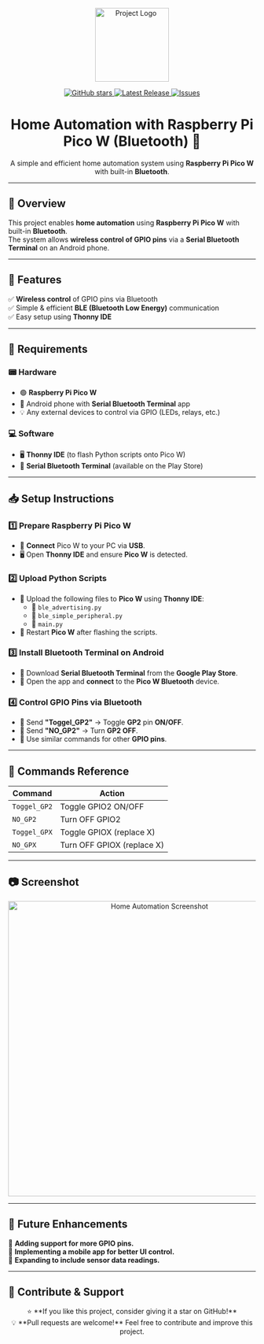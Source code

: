 <p align="center">
  <a href="https://github.com/Husnian149/PicoW-HomeControl/blob/main/pico-w.png" target="_blank">
    <img src="https://your-image-url.com/logo.png" alt="Project Logo" width="150"/>
  </a>
</p>

<p align="center">
  <a href="https://github.com/your-username/your-repository/stargazers" target="_blank">
    <img alt="GitHub stars" src="https://img.shields.io/github/stars/your-username/your-repository?style=flat-square" />
  </a>
  <a href="https://github.com/your-username/your-repository/releases" target="_blank">
    <img alt="Latest Release" src="https://img.shields.io/github/v/release/your-username/your-repository?style=flat-square" />
  </a>
  <a href="https://github.com/your-username/your-repository/issues" target="_blank">
    <img alt="Issues" src="https://img.shields.io/github/issues/your-username/your-repository?style=flat-square" />
  </a>
</p>

<h1 align="center">Home Automation with Raspberry Pi Pico W (Bluetooth) 🚀</h1>

<p align="center">
  A simple and efficient home automation system using <strong>Raspberry Pi Pico W</strong> with built-in <strong>Bluetooth</strong>.
</p>

---

## 📌 Overview  
This project enables **home automation** using **Raspberry Pi Pico W** with built-in **Bluetooth**.  
The system allows **wireless control of GPIO pins** via a **Serial Bluetooth Terminal** on an Android phone.  

---

## 🎯 Features  
✅ **Wireless control** of GPIO pins via Bluetooth  
✅ Simple & efficient **BLE (Bluetooth Low Energy)** communication  
✅ Easy setup using **Thonny IDE**  

---

## 🔧 Requirements  

### 📟 Hardware  
- 🟢 **Raspberry Pi Pico W**  
- 📱 Android phone with **Serial Bluetooth Terminal** app  
- 💡 Any external devices to control via GPIO (LEDs, relays, etc.)  

### 💻 Software  
- 🖥 **Thonny IDE** (to flash Python scripts onto Pico W)  
- 📲 **Serial Bluetooth Terminal** (available on the Play Store)  

---

## 📥 Setup Instructions  

### 1️⃣ Prepare Raspberry Pi Pico W  
- 🔌 **Connect** Pico W to your PC via **USB**.  
- 🖥 Open **Thonny IDE** and ensure **Pico W** is detected.  

### 2️⃣ Upload Python Scripts  
- 🚀 Upload the following files to **Pico W** using **Thonny IDE**:  
  - 📜 `ble_advertising.py`  
  - 📜 `ble_simple_peripheral.py`  
  - 📜 `main.py`  
- 🔄 Restart **Pico W** after flashing the scripts.  

### 3️⃣ Install Bluetooth Terminal on Android  
- 📲 Download **Serial Bluetooth Terminal** from the **Google Play Store**.  
- 🔗 Open the app and **connect** to the **Pico W Bluetooth** device.  

### 4️⃣ Control GPIO Pins via Bluetooth  
- 📡 Send **"Toggel_GP2"** → Toggle **GP2** pin **ON/OFF**.  
- 🔴 Send **"NO_GP2"** → Turn **GP2 OFF**.  
- 🔄 Use similar commands for other **GPIO pins**.  

---

## 📜 Commands Reference  

| Command        | Action                        |
|---------------|--------------------------------|
| `Toggel_GP2`  | Toggle GPIO2 ON/OFF           |
| `NO_GP2`      | Turn OFF GPIO2                |
| `Toggel_GPX`  | Toggle GPIOX (replace X)      |
| `NO_GPX`      | Turn OFF GPIOX (replace X)    |

---

## 📷 Screenshot  
<p align="center">
  <img src="https://your-image-url.com/screenshot.jpg" alt="Home Automation Screenshot" width="600"/>
</p>

---

## 🚀 Future Enhancements  
🔹 **Adding support for more GPIO pins.**  
🔹 **Implementing a mobile app for better UI control.**  
🔹 **Expanding to include sensor data readings.**  

---

## 📢 Contribute & Support  

<p align="center">
  ⭐ **If you like this project, consider giving it a star on GitHub!**  
  <br>  
  💡 **Pull requests are welcome!** Feel free to contribute and improve this project.  
</p>
